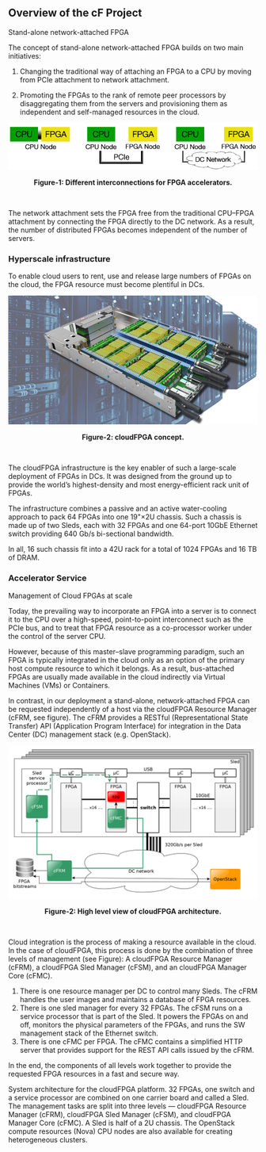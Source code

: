 ## Overview of the cF Project

Stand-alone network-attached FPGA

The concept of stand-alone network-attached FPGA builds on two main initiatives:

1. Changing the traditional way of attaching an FPGA to a CPU by moving from PCIe attachment to network attachment.

2. Promoting the FPGAs to the rank of remote peer processors by disaggregating them from the servers and provisioning them as independent and self-managed resources in the cloud.

![Interconnections](./imgs/standalone3.png)
<p align="center"><b>Figure-1: Different interconnections for FPGA accelerators.</b></p>
<br>

The network attachment sets the FPGA free from the traditional CPU–FPGA attachment by connecting the FPGA directly to the DC network. As a result, the number of distributed FPGAs becomes independent of the number of servers.

### Hyperscale infrastructure

To enable cloud users to rent, use and release large numbers of FPGAs on the cloud, the FPGA resource must become plentiful in DCs.

![cloudFPGA concept](./imgs/fig1.png)
<p align="center"><b>Figure-2: cloudFPGA concept.</b></p>
<br>

The cloudFPGA infrastructure is the key enabler of such a large-scale deployment of FPGAs in DCs. It was designed from the ground up to provide the world’s highest-density and most energy-efficient rack unit of FPGAs.

The infrastructure combines a passive and an active water-cooling approach to pack 64 FPGAs into one 19"×2U chassis. Such a chassis is made up of two Sleds, each with 32 FPGAs and one 64-port 10GbE Ethernet switch providing 640 Gb/s bi-sectional bandwidth.

In all, 16 such chassis fit into a 42U rack for a total of 1024 FPGAs and 16 TB of DRAM.



### Accelerator Service

Management of Cloud FPGAs at scale

Today, the prevailing way to incorporate an FPGA into a server is to connect it to the CPU over a high-speed, point-to-point interconnect such as the PCIe bus, and to treat that FPGA resource as a co-processor worker under the control of the server CPU.

However, because of this master–slave programming paradigm, such an FPGA is typically integrated in the cloud only as an option of the primary host compute resource to which it belongs. As a result, bus-attached FPGAs are usually made available in the cloud indirectly via Virtual Machines (VMs) or Containers.

In contrast, in our deployment a stand-alone, network-attached FPGA can be requested independently of a host via the cloudFPGA Resource Manager (cFRM, see figure). The cFRM provides a RESTful (Representational State Transfer) API (Application Program Interface) for integration in the Data Center (DC) management stack (e.g. OpenStack).

![High level view of cloudFPGA architecture](./imgs/FPGA_arch.png)
<p align="center"><b>Figure-2: High level view of cloudFPGA architecture.</b></p>
<br>

Cloud integration is the process of making a resource available in the cloud. In the case of cloudFPGA, this process is done by the combination of three levels of management (see Figure): A cloudFPGA Resource Manager (cFRM), a cloudFPGA Sled Manager (cFSM), and an cloudFPGA Manager Core (cFMC).

1. There is one resource manager per DC to control many Sleds. The cFRM handles the user images and maintains a database of FPGA resources.
2. There is one sled manager for every 32 FPGAs. The cFSM runs on a service processor that is part of the Sled. It powers the FPGAs on and off, monitors the physical parameters of the FPGAs, and runs the SW management stack of the Ethernet switch.
3. There is one cFMC per FPGA. The cFMC contains a simplified HTTP server that provides support for the REST API calls issued by the cFRM.

In the end, the components of all levels work together to provide the requested FPGA resources in a fast and secure way.

System architecture for the cloudFPGA platform. 32 FPGAs, one switch and a service processor are combined on one carrier board and called a Sled. The management tasks are split into three levels — cloudFPGA Resource Manager (cFRM), cloudFPGA Sled Manager (cFSM), and cloudFPGA Manager Core (cFMC). A Sled is half of a 2U chassis. The OpenStack compute resources (Nova) CPU nodes are also available for creating heterogeneous clusters.
